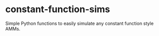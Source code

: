 # constant-function-sims
Simple Python functions to easily simulate any constant function style AMMs.
